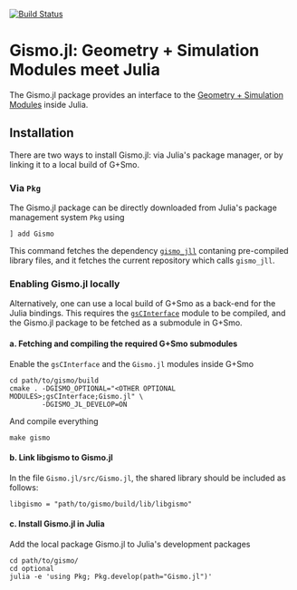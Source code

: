 [![Build Status](https://github.com/gismo/Gismo.jl/actions/workflows/CI.yml/badge.svg?branch=main)](https://github.com/gismo/Gismo.jl/actions/workflows/CI.yml?query=branch%3Amain)

# Gismo.jl: Geometry + Simulation Modules meet Julia
The Gismo.jl package provides an interface to the [Geometry + Simulation Modules](https://github.com/gismo/gismo) inside Julia.

## Installation
There are two ways to install Gismo.jl: via Julia's package manager, or by linking it to a local build of G+Smo.

### Via `Pkg`
The Gismo.jl package can be directly downloaded from Julia's package management system `Pkg` using
```
] add Gismo
```
This command fetches the dependency [`gismo_jll`](LINK) contaning pre-compiled library files, and it fetches the current repository which calls `gismo_jll`.

### Enabling Gismo.jl locally
Alternatively, one can use a local build of G+Smo as a back-end for the Julia bindings. This requires the [`gsCInterface`](LINK) module to be compiled, and the Gismo.jl package to be fetched as a submodule in G+Smo.

#### a. Fetching and compiling the required G+Smo submodules
Enable the `gsCInterface` and the `Gismo.jl` modules inside G+Smo
```
cd path/to/gismo/build
cmake . -DGISMO_OPTIONAL="<OTHER OPTIONAL MODULES>;gsCInterface;Gismo.jl" \
        -DGISMO_JL_DEVELOP=ON
```
And compile everything
```
make gismo
```
#### b. Link libgismo to Gismo.jl
In the file `Gismo.jl/src/Gismo.jl`, the shared library should be included as follows:
```
libgismo = "path/to/gismo/build/lib/libgismo"
```

#### c. Install Gismo.jl in Julia
Add the local package Gismo.jl to Julia's development packages
```
cd path/to/gismo/
cd optional
julia -e 'using Pkg; Pkg.develop(path="Gismo.jl")'
```
